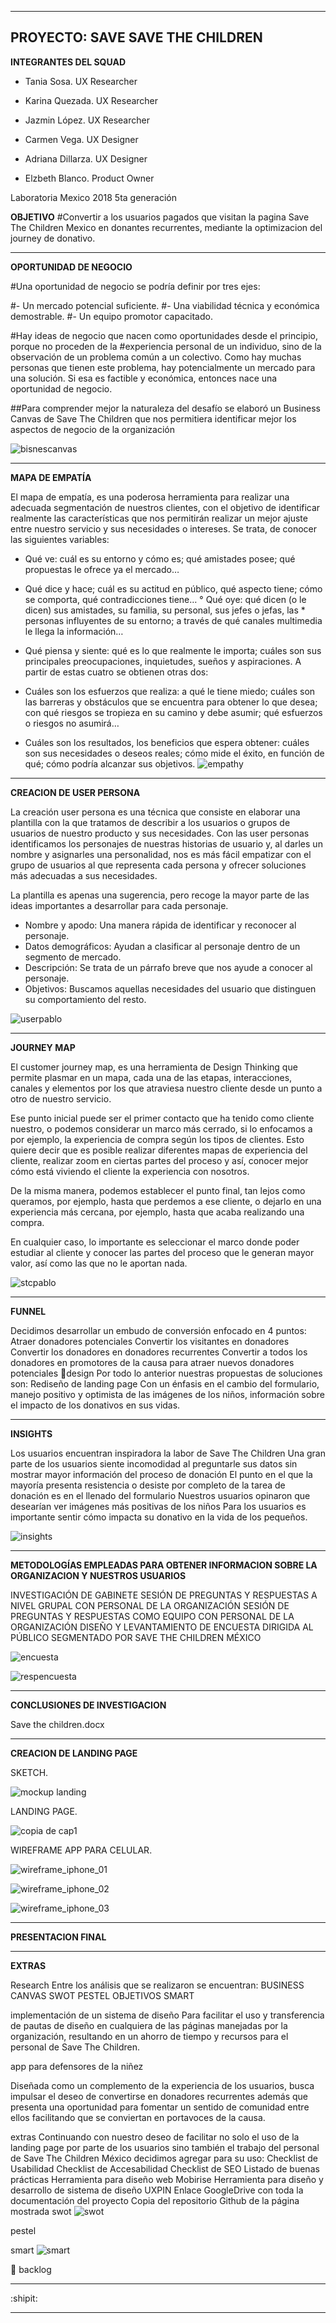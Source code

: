 --------------------------------------
**PROYECTO: SAVE SAVE THE CHILDREN**
--------------------------------------
**INTEGRANTES DEL SQUAD**
- Tania Sosa.
UX Researcher

- Karina Quezada.
UX Researcher

- Jazmin López.
UX Researcher

- Carmen Vega.
UX Designer

- Adriana Dillarza.
UX Designer

- Elzbeth Blanco.
Product  Owner

Laboratoria Mexico 2018
5ta generación

**OBJETIVO**
#Convertir a los usuarios pagados que visitan la pagina Save The Children Mexico en donantes recurrentes, mediante la optimizacion del journey de donativo.


-----------------------------------------------------------------------------------------------------------------------------------------------------------

**OPORTUNIDAD DE NEGOCIO**

#Una oportunidad de negocio se podría definir por tres ejes:

#- Un mercado potencial suficiente.
#- Una viabilidad técnica y económica demostrable.
#- Un equipo promotor capacitado.

#Hay ideas de negocio que nacen como oportunidades desde el principio, porque no proceden de la #experiencia personal de un individuo, sino de la observación de un problema común a un colectivo. Como hay muchas personas que tienen este problema, hay potencialmente un mercado para una solución. Si esa es factible y económica, entonces nace una oportunidad de negocio.

##Para comprender mejor la naturaleza del desafío se elaboró un Business Canvas de Save The Children que nos permitiera identificar mejor los aspectos de negocio de la organización

![bisnescanvas](https://user-images.githubusercontent.com/32877064/37888538-48b65c78-3085-11e8-9a5f-e38b3c81f613.png)

-----------------------------------------------------------------------------------------------------------------------------------------------------------

**MAPA DE EMPATÍA**

El mapa de empatía, es una poderosa herramienta para realizar una adecuada segmentación de nuestros clientes, con el objetivo de identificar realmente las características que nos permitirán realizar un mejor ajuste entre nuestro servicio y sus necesidades o intereses. Se trata, de conocer las siguientes variables:

- Qué ve: cuál es su entorno y cómo es; qué amistades posee; qué propuestas le ofrece ya el mercado…
- Qué dice y hace; cuál es su actitud en público, qué aspecto tiene; cómo se comporta, qué contradicciones tiene…
° Qué oye: qué dicen (o le dicen) sus amistades, su familia, su personal, sus jefes o jefas, las * personas influyentes de su entorno; a través de qué canales multimedia le llega la información…
- Qué piensa y siente: qué es lo que realmente le importa; cuáles son sus principales preocupaciones, inquietudes, sueños y aspiraciones.
 A partir de estas cuatro se obtienen otras dos:

- Cuáles son los esfuerzos que realiza: a qué le tiene miedo; cuáles son las barreras y obstáculos que se encuentra para obtener lo que desea; con qué riesgos se tropieza en su camino y debe asumir; qué esfuerzos o riesgos no asumirá…
- Cuáles son los resultados, los beneficios que espera obtener: cuáles son sus necesidades o deseos reales; cómo mide el éxito, en función de qué; cómo podría alcanzar sus objetivos.
![empathy](https://user-images.githubusercontent.com/32877064/37888539-48d1625c-3085-11e8-87f6-3ee981a7dd05.png)
-----------------------------------------------------------------------------------------------------------------------------------------------------------

**CREACION DE USER PERSONA**

La creación user persona es una técnica que consiste en elaborar una plantilla con la que tratamos de describir a los usuarios o grupos de usuarios de nuestro producto y sus necesidades. Con las user personas identificamos los personajes de nuestras historias de usuario y, al darles un nombre y asignarles una personalidad, nos es más fácil empatizar con el grupo de usuarios al que representa cada persona y ofrecer soluciones más adecuadas a sus necesidades.

La plantilla es apenas una sugerencia, pero recoge la mayor parte de las ideas importantes a desarrollar para cada personaje.

- Nombre y apodo: Una manera rápida de identificar y reconocer al personaje.
- Datos demográficos: Ayudan a clasificar al personaje dentro de un segmento de mercado.
- Descripción: Se trata de un párrafo breve que nos ayude a conocer al personaje.
- Objetivos: Buscamos aquellas necesidades del usuario que distinguen su comportamiento del resto.

![userpablo](https://user-images.githubusercontent.com/32877064/37888935-4bf205ca-3087-11e8-853e-aeefea4a041c.png)

------------------------------------------------------------------------------------------------------------------------------------------------------------------------------------------------------------

**JOURNEY MAP**

El customer journey map, es una herramienta de Design Thinking que permite plasmar en un mapa, cada una de las etapas, interacciones, canales y elementos por los que atraviesa nuestro cliente desde un punto a otro de nuestro servicio.

Ese punto inicial puede ser el primer contacto que ha tenido como cliente nuestro, o podemos considerar un marco más cerrado, si lo enfocamos a por ejemplo, la experiencia de compra según los tipos de clientes. Esto quiere decir que es posible realizar diferentes mapas de experiencia del cliente, realizar zoom en ciertas partes del proceso y así, conocer mejor cómo está viviendo el cliente la experiencia con nosotros.

De la misma manera, podemos establecer el punto final, tan lejos como queramos, por ejemplo, hasta que perdemos a ese cliente, o dejarlo en una experiencia más cercana, por ejemplo, hasta que acaba realizando una compra.

En cualquier caso, lo importante es seleccionar el marco donde poder estudiar al cliente y conocer las partes del proceso que le generan mayor valor, así como las que no le aportan nada.

![stcpablo](https://user-images.githubusercontent.com/32877064/37888960-6362a8ae-3087-11e8-93ed-01f8dccfb6a4.png)

-----------------------------------------------------------------------------------------------------------------------------------------------------------

**FUNNEL**

Decidimos desarrollar un embudo de conversión enfocado en 4 puntos:
Atraer donadores potenciales
Convertir los visitantes en donadores
Convertir los donadores en donadores recurrentes
Convertir a todos los donadores en promotores de la causa para atraer nuevos donadores potenciales
design
Por todo lo anterior nuestras propuestas de soluciones son:
Rediseño de landing page
Con un énfasis en el cambio del formulario, manejo positivo y optimista de las imágenes de los niños, información sobre el impacto de los donativos en sus vidas.

-----------------------------------------------------------------------------------------------------------------------------------------------------------

**INSIGHTS**

Los usuarios encuentran inspiradora la labor de Save The Children
Una gran parte de los usuarios siente incomodidad al preguntarle sus datos sin mostrar mayor información del proceso de donación
El punto en el que la mayoría presenta resistencia o desiste por completo de la tarea de donación es en el llenado del formulario
Nuestros usuarios opinaron que desearían ver imágenes más positivas de los niños
Para los usuarios es importante sentir cómo impacta su donativo en la vida de los pequeños.

![insights](https://user-images.githubusercontent.com/32877064/37888541-490649ae-3085-11e8-8219-a698bd9d91b1.png)

-----------------------------------------------------------------------------------------------------------------------------------------------------------

**METODOLOGÍAS EMPLEADAS PARA OBTENER INFORMACION SOBRE LA ORGANIZACION Y NUESTROS USUARIOS**

INVESTIGACIÓN DE GABINETE
SESIÓN DE PREGUNTAS Y RESPUESTAS A NIVEL GRUPAL CON PERSONAL DE LA ORGANIZACIÓN
SESIÓN DE PREGUNTAS Y RESPUESTAS COMO EQUIPO CON PERSONAL DE LA ORGANIZACIÓN
DISEÑO Y LEVANTAMIENTO DE ENCUESTA DIRIGIDA AL PÚBLICO SEGMENTADO POR SAVE THE CHILDREN MÉXICO

![encuesta](https://user-images.githubusercontent.com/32877064/37888540-48ed6132-3085-11e8-88a9-4507501971f0.png)

![respencuesta](https://user-images.githubusercontent.com/32877064/37888542-491e59fe-3085-11e8-9b5a-225fea7768ed.png)

-----------------------------------------------------------------------------------------------------------------------------------------------------------


**CONCLUSIONES DE INVESTIGACION**

Save the children.docx

-----------------------------------------------------------------------------------------------------------------------------------------------------------

**CREACION DE LANDING PAGE**

SKETCH.

![mockup landing](https://user-images.githubusercontent.com/32877064/37888917-38154670-3087-11e8-9526-5638d852e781.png)

LANDING PAGE.

![copia de cap1](https://user-images.githubusercontent.com/32877064/37888912-2dfc92a6-3087-11e8-9445-d9a9afcf762a.png)

WIREFRAME APP PARA CELULAR.

![wireframe_iphone_01](https://user-images.githubusercontent.com/32877064/37888545-496b1762-3085-11e8-9403-bd042e8c935a.png)

![wireframe_iphone_02](https://user-images.githubusercontent.com/32877064/37888546-499fd312-3085-11e8-89ca-12d9c806dc8c.png)

![wireframe_iphone_03](https://user-images.githubusercontent.com/32877064/37888547-49cd4f54-3085-11e8-8e64-5a0ff6382aea.png)

-----------------------------------------------------------------------------------------------------------------------------------------------------------

**PRESENTACION FINAL**




-----------------------------------------------------------------------------------------------------------------------------------------------------------
**EXTRAS**

Research
Entre los análisis que se realizaron se encuentran:
BUSINESS CANVAS
SWOT
PESTEL
OBJETIVOS SMART


implementación de un sistema de diseño
Para facilitar el uso y transferencia de pautas de diseño en cualquiera de las páginas manejadas por la organización, resultando en un ahorro de tiempo y recursos para el personal de Save The Children.

app para defensores de la niñez

Diseñada como un complemento de la experiencia de los usuarios, busca impulsar el deseo de convertirse en donadores recurrentes además que presenta una oportunidad para fomentar un sentido de comunidad entre ellos facilitando que se conviertan en portavoces de la causa.


extras
Continuando con nuestro deseo de facilitar no solo el uso de la landing page por parte de los usuarios  sino también el trabajo del personal de Save The Children México decidimos agregar para su uso:
Checklist de Usabilidad
Checklist de Accesabilidad
Checklist de SEO
Listado de buenas prácticas
Herramienta para diseño web Mobirise
Herramienta para diseño y desarrollo de sistema de diseño UXPIN
Enlace GoogleDrive con toda la documentación del proyecto
Copia del repositorio Github de la página mostrada
swot
![swot](https://user-images.githubusercontent.com/32877064/37888544-49503db6-3085-11e8-973a-5ba87136cb54.png)

pestel

smart
![smart](https://user-images.githubusercontent.com/32877064/37888543-49366cba-3085-11e8-938b-6f344702b6ae.png)


backlog

-----------------------------------------------------------------------------------------------------------------------------------------------------------

:shipit:

-----------------------------------------------------------------------------------------------------------------------------------------------------------
